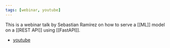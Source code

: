 ```yaml
---
tags: [webinar, youtube]
---
```


This is a webinar talk by Sebastian Ramírez on how to serve a [[ML]] model on a [[REST API]] using [[FastAPI]].

- [youtube](https://www.youtube.com/watch?v=5__TKhUKGPI)